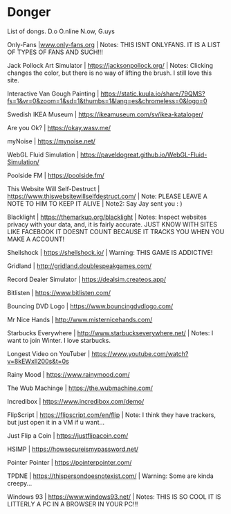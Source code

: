 # Donger
List of dongs.
D.o
O.nline
N.ow,
G.uys

Only-Fans |www.only-fans.org | Notes: THIS ISNT ONLYFANS. IT IS A LIST OF TYPES OF FANS AND SUCH!!!

Jack Pollock Art Simulator | https://jacksonpollock.org/ | Notes: Clicking changes the color, but there is no way of lifting the brush. I still love this site.

Interactive Van Gough Painting | https://static.kuula.io/share/79QMS?fs=1&vr=0&zoom=1&sd=1&thumbs=1&lang=es&chromeless=0&logo=0

Swedish IKEA Museum | https://ikeamuseum.com/sv/ikea-kataloger/

Are you Ok? | https://okay.wasv.me/

myNoise | https://mynoise.net/

WebGL Fluid Simulation | https://paveldogreat.github.io/WebGL-Fluid-Simulation/

Poolside FM | https://poolside.fm/

This Website Will Self-Destruct | https://www.thiswebsitewillselfdestruct.com/ | Note: PLEASE LEAVE A NOTE TO HIM TO KEEP IT ALIVE | Note2: Say Jay sent you : )

Blacklight | https://themarkup.org/blacklight | Notes: Inspect websites privacy with your data, and, it is fairly accurate. JUST KNOW WITH SITES LIKE FACEBOOK IT DOESNT COUNT BECAUSE IT TRACKS YOU WHEN YOU MAKE A ACCOUNT!

Shellshock | https://shellshock.io/ | Warning: THIS GAME IS ADDICTIVE!

Gridland | http://gridland.doublespeakgames.com/

Record Dealer Simulator | https://dealsim.createos.app/

Bitlisten | https://www.bitlisten.com/

Bouncing DVD Logo | https://www.bouncingdvdlogo.com/

Mr Nice Hands | http://www.misternicehands.com/

Starbucks Everywhere | http://www.starbuckseverywhere.net/ | Notes: I want to join Winter. I love starbucks.

Longest Video on YouTuber | https://www.youtube.com/watch?v=8kEWxIl200s&t=0s

Rainy Mood | https://www.rainymood.com/

The Wub Machinge | https://the.wubmachine.com/

Incredibox | https://www.incredibox.com/demo/

FlipScript | https://flipscript.com/en/flip | Note: I think they have trackers, but just open it in a VM if u want...

Just Flip a Coin | https://justflipacoin.com/

HSIMP | https://howsecureismypassword.net/

Pointer Pointer | https://pointerpointer.com/

TPDNE | https://thispersondoesnotexist.com/ | Warning: Some are kinda creepy...

Windows 93 | https://www.windows93.net/ | Notes:  THIS IS SO COOL IT IS LITTERLY A PC IN A BROWSER IN YOUR PC!!!
